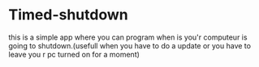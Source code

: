 # Timed-shutdown
this is a simple app where you can program when is you'r computeur is going to shutdown.(usefull when you have to do a update or you have to leave you r pc turned on for a moment)
